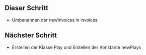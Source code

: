 ## Dieser Schritt
- Umbenennen der newInvoices in invoices

## Nächster Schritt
- Erstellen der Klasse Play und Erstellen der Konstante newPlays
